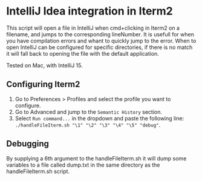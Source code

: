 # IntelliJ Idea integration in Iterm2

This script will open a file in IntelliJ when cmd+clicking in Iterm2 on a filename, and jumps to the corresponding lineNumber.
It is usefull for when you have compilation errors and whant to quickly jump to the error.
When to open IntelliJ can be configured for specific directories, if there is no match it will fall back to opening the file with the default application.

Tested on Mac, with IntelliJ 15.

## Configuring Iterm2

1. Go to Preferences > Profiles and select the profile you want to configure.
2. Go to Advanced and jump to the `Semantic History` section.
3. Select `Run command...` in the dropdown and paste the following line: `./handleFileIterm.sh "\1" "\2" "\3" "\4" "\5" "debug"`.

## Debugging
By supplying a 6th argument to the handleFileIterm.sh it will dump some variables to a file called dump.txt in the same directory as the handleFileIterm.sh script.
